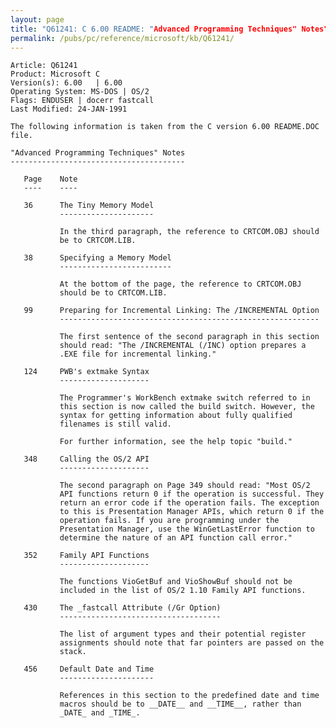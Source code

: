 ```yaml
---
layout: page
title: "Q61241: C 6.00 README: "Advanced Programming Techniques" Notes"
permalink: /pubs/pc/reference/microsoft/kb/Q61241/
---
```


	Article: Q61241
	Product: Microsoft C
	Version(s): 6.00   | 6.00
	Operating System: MS-DOS | OS/2
	Flags: ENDUSER | docerr fastcall
	Last Modified: 24-JAN-1991
	
	The following information is taken from the C version 6.00 README.DOC
	file.
	
	"Advanced Programming Techniques" Notes
	---------------------------------------
	
	   Page    Note
	   ----    ----
	
	   36      The Tiny Memory Model
	           ---------------------
	
	           In the third paragraph, the reference to CRTCOM.OBJ should
	           be to CRTCOM.LIB.
	
	   38      Specifying a Memory Model
	           -------------------------
	
	           At the bottom of the page, the reference to CRTCOM.OBJ
	           should be to CRTCOM.LIB.
	
	   99      Preparing for Incremental Linking: The /INCREMENTAL Option
	           ----------------------------------------------------------
	
	           The first sentence of the second paragraph in this section
	           should read: "The /INCREMENTAL (/INC) option prepares a
	           .EXE file for incremental linking."
	
	   124     PWB's extmake Syntax
	           --------------------
	
	           The Programmer's WorkBench extmake switch referred to in
	           this section is now called the build switch. However, the
	           syntax for getting information about fully qualified
	           filenames is still valid.
	
	           For further information, see the help topic "build."
	
	   348     Calling the OS/2 API
	           --------------------
	
	           The second paragraph on Page 349 should read: "Most OS/2
	           API functions return 0 if the operation is successful. They
	           return an error code if the operation fails. The exception
	           to this is Presentation Manager APIs, which return 0 if the
	           operation fails. If you are programming under the
	           Presentation Manager, use the WinGetLastError function to
	           determine the nature of an API function call error."
	
	   352     Family API Functions
	           --------------------
	
	           The functions VioGetBuf and VioShowBuf should not be
	           included in the list of OS/2 1.10 Family API functions.
	
	   430     The _fastcall Attribute (/Gr Option)
	           ------------------------------------
	
	           The list of argument types and their potential register
	           assignments should note that far pointers are passed on the
	           stack.
	
	   456     Default Date and Time
	           ---------------------
	
	           References in this section to the predefined date and time
	           macros should be to __DATE__ and __TIME__, rather than
	           _DATE_ and _TIME_.
